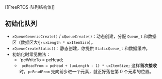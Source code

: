 [[FreeRTOS-队列结构体]]

## 初始化队列

- `xQueueGenericCreate()` / `xQueueCreate()`：动态创建，分配 `Queue_t` 和数据区（数据区大小 `uxLength * uxItemSize`）。
- `xQueueCreateStatic()`：静态创建，你提供 `StaticQueue_t` 和数据缓冲。
- 初始化时常见做法：
  - `pcWriteTo = pcHead;
  - ` pcReadFrom = pcHead + (uxLength - 1) * uxItemSize;`
     这样**首次接收**时，`pcReadFrom` 先向前步进一个元素，就正好落在第 0 个元素的位置。
